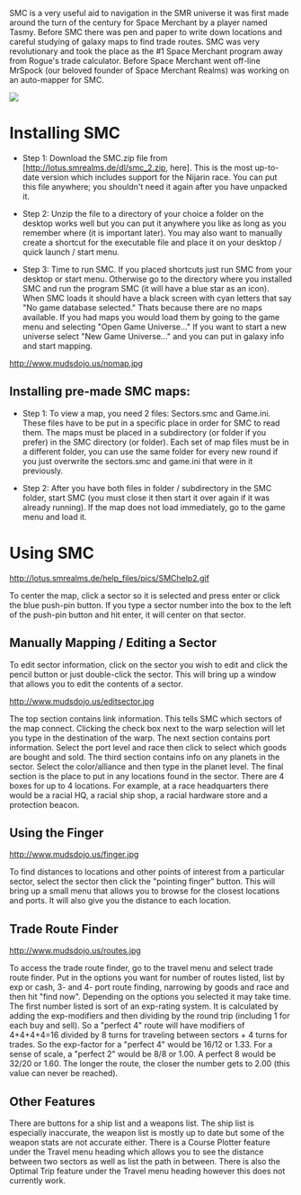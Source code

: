 <!-- TITLE: Space Merchant Companion -->
<!-- SUBTITLE: A third-party tool -->

SMC is a very useful aid to navigation in the SMR universe it was first made around the turn of the century for Space Merchant by a player named Tasmy. Before  SMC there was pen and paper to write down locations and careful studying of galaxy maps to find trade routes. SMC was very revolutionary and took the place as the #1 Space Merchant program away from Rogue's trade calculator. Before Space Merchant went off-line MrSpock (our beloved founder of Space Merchant Realms) was working on an auto-mapper for SMC. 

<img src="http://www.mudsdojo.us/smc.jpg">

# Installing SMC

* Step 1: Download the SMC.zip file from [http://lotus.smrealms.de/dl/smc_2.zip, here]. This is the most up-to-date version which includes support for the Nijarin race. You can put this file anywhere; you shouldn't need it again after you have unpacked it.

* Step 2: Unzip the file to a directory of your choice a folder on the desktop works well but you can put it anywhere you like as long as you remember where (it is important later). You may also want to manually create a shortcut for the executable file and place it on your desktop / quick launch / start menu. 

* Step 3: Time to run SMC. If you placed shortcuts just run SMC from your desktop or start menu. Otherwise go to the directory where you installed SMC and run the program SMC (it will have a blue star as an icon). When SMC loads it should have a black screen with cyan letters that say "No game database selected." Thats because there are no maps available. If you had maps you would load them by going to the game menu and selecting "Open Game Universe..." If you want to start a new universe select "New Game Universe..." and you can put in galaxy info and start mapping.<br>

http://www.mudsdojo.us/nomap.jpg

## Installing pre-made SMC maps:

* Step 1: To view a map, you need 2 files: Sectors.smc and Game.ini. These files have to be put in a specific place in order for SMC to read them. The maps must be placed in a subdirectory (or folder if you prefer) in the SMC directory (or folder). Each set of map files must be in a different folder, you can use the same folder for every new round if you just overwrite the sectors.smc and game.ini that were in it previously. 

* Step 2: After you have both files in folder / subdirectory in the SMC folder, start SMC (you must close it then start it over again if it was already running). If the map does not load immediately, go to the game menu and load it.

# Using SMC
http://lotus.smrealms.de/help_files/pics/SMChelp2.gif

To center the map, click a sector so it is selected and press enter or click the blue push-pin button. If you type a sector number into the box to the left of the push-pin button and hit enter, it will center on that sector.

## Manually Mapping / Editing a Sector
To edit sector information, click on the sector you wish to edit and click the pencil button or just double-click the sector. This will bring up a window that allows you to edit the contents of a sector. 

http://www.mudsdojo.us/editsector.jpg

The top section contains link information. This tells SMC which sectors of the map connect. Clicking the check box next to the warp selection will let you type in the destination of the warp.
The next section contains port information. Select the port level and race then click to select which goods are bought and sold.
The third section contains info on any planets in the sector. Select the color/alliance and then type in the planet level.
The final section is the place to put in any locations found in the sector. There are 4 boxes for up to 4 locations. For example, at a race headquarters there would be a racial HQ, a racial ship shop, a racial hardware store and a protection beacon.

## Using the Finger

http://www.mudsdojo.us/finger.jpg

To find distances to locations and other points of interest from a particular sector, select the sector then click the "pointing finger" button. This will bring up a small menu that allows you to browse for the closest locations and ports. It will also give you the distance to each location.

## Trade Route Finder

http://www.mudsdojo.us/routes.jpg

To access the trade route finder, go to the travel menu and select trade route finder. Put in the options you want for number of routes listed, list by exp or cash, 3- and 4- port route finding, narrowing by goods and race and then hit "find now". Depending on the options you selected it may take time. The first number listed is sort of an exp-rating system. It is calculated by adding the exp-modifiers and then dividing by the round trip (including 1 for each buy and sell).
So a "perfect 4" route will have modifiers of 4+4+4+4=16 divided by 8 turns for traveling between sectors + 4 turns for trades. So the exp-factor for a "perfect 4" would be 16/12 or 1.33. For a sense of scale, a "perfect 2" would be 8/8 or 1.00. A perfect 8 would be 32/20 or 1.60. The longer the route, the closer the number gets to 2.00 (this value can never be reached).

## Other Features

There are buttons for a ship list and a weapons list. The ship list is especially inaccurate, the weapon list is mostly up to date but some of the weapon stats are not accurate either. There is a Course Plotter feature under the Travel menu heading which allows you to see the distance between two sectors as well as list the path in between. There is also the Optimal Trip feature under the Travel menu heading however this does not currently work.